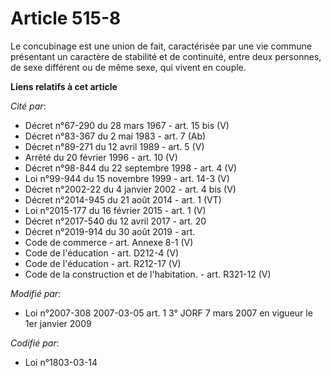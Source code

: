 # Article 515-8

Le concubinage est une union de fait, caractérisée par une vie commune présentant un caractère de stabilité et de continuité,
entre deux personnes, de sexe différent ou de même sexe, qui vivent en couple.

**Liens relatifs à cet article**

_Cité par_:

  - Décret n°67-290 du 28 mars 1967 - art. 15 bis (V)
  - Décret n°83-367 du 2 mai 1983 - art. 7 (Ab)
  - Décret n°89-271 du 12 avril 1989 - art. 5 (V)
  - Arrêté du 20 février 1996 - art. 10 (V)
  - Décret n°98-844 du 22 septembre 1998 - art. 4 (V)
  - Loi n°99-944 du 15 novembre 1999 - art. 14-3 (V)
  - Décret n°2002-22 du 4 janvier 2002 - art. 4 bis (V)
  - Décret n°2014-945 du 21 août 2014 - art. 1 (VT)
  - Loi n°2015-177 du 16 février 2015 - art. 1 (V)
  - Décret n°2017-540 du 12 avril 2017 - art. 20
  - Décret n°2019-914 du 30 août 2019 - art.
  - Code de commerce - art. Annexe 8-1 (V)
  - Code de l'éducation - art. D212-4 (V)
  - Code de l'éducation - art. R212-17 (V)
  - Code de la construction et de l'habitation. - art. R321-12 (V)

_Modifié par_:

  - Loi n°2007-308 2007-03-05 art. 1 3° JORF 7 mars 2007 en vigueur le 1er janvier 2009

_Codifié par_:

  - Loi n°1803-03-14
